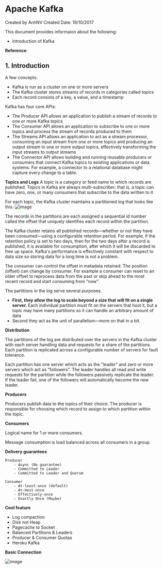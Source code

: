 # Apache Kafka
Created by AnhNV Created Date: 19/10/2017

This document provides informaion about the following:

- Introduction of Kafka

**Reference**:


## 1. Introduction

A few concepts:
- Kafka is run as a cluster on one or more servers
- The Kafka cluster stores streams of records in categories called topics
- Each record consists of a key, a value, and a timestamp

Kafka has four core APIs:
- The Producer API allows an application to publish a stream of records to one or more Kafka topics
- The Consumer API allows an application to subscribe to one or more topics and process the stream of records produced to them
- The Streams API allows an application to act as a stream processor, consuming an input stream from one or more topics and producing an output stream to one or more output topics, effectively transforming the input streams to output streams
- The Connector API allows building and running reusable producers or consumers that connect Kafka topics to existing applications or data systems. For example, a connector to a relational database might capture every change to a table.

**Topics and Logs**
A topic is a category or feed name to which records are published. Topics in Kafka are always multi-subscriber; that is, a topic can have zero, one, or many consumers that subscribe to the data written to it

For each topic, the Kafka cluster maintains a partitioned log that looks like this:
![image](https://user-images.githubusercontent.com/14268190/31761248-7966a410-b4e1-11e7-931b-6760b7163139.png)

The records in the partitions are each assigned a sequential id number called the offset that uniquely identifies each record within the partition.

The Kafka cluster retains all published records—whether or not they have been consumed—using a configurable retention period. For example, if the retention policy is set to two days, then for the two days after a record is published, it is available for consumption, after which it will be discarded to free up space. Kafka's performance is effectively constant with respect to data size so storing data for a long time is not a problem.

The consumer can control the offset in metadata retained. The position (offset) can change by consumer. For example a consumer can reset to an older offset to reprocess data from the past or skip ahead to the most recent record and start consuming from "now".

The partitions in the log serve several purposes. 
- **First, they allow the log to scale beyond a size that will fit on a single server.** Each individual partition must fit on the servers that host it, but a topic may have many partitions so it can handle an arbitrary amount of data
- Second they act as the unit of parallelism—more on that in a bit.

**Distribution**

The partitions of the log are distributed over the servers in the Kafka cluster with each server handling data and requests for a share of the partitions. Each partition is replicated across a configurable number of servers for fault tolerance.

Each partition has one server which acts as the "leader" and zero or more servers which act as "followers". The leader handles all read and write requests for the partition while the followers passively replicate the leader. If the leader fail, one of the followers will automatically become the new leader.

**Producers**

Producers publish data to the topics of their choice. The producer is responsible for choosing which record to assign to which partition within the topic.

**Consumers**

Logical name for 1 or more consumers.

Message consumption is load balanced across all consumers in a group.

**Delivery guarantees**

    Producer
        - Async (No guarantee)
        - Committed to Leader
        - Committed to Leader and Quorum

    Consumer
        - At-least-once (default)
        - At-most-once
        - Effectively-once
        - Exactly Once (Maybe)
    
**Cool feature**    

- Log compaction
- Disk not Heap
- Pagecache to Socket
- Balanced Partitions & Leaders
- Producer & Consumer Quotas
- Heroku Kafka

**Basic Connection**

![image](https://user-images.githubusercontent.com/14268190/31810791-30e33070-b5a7-11e7-8a72-91bf2260853f.png)


